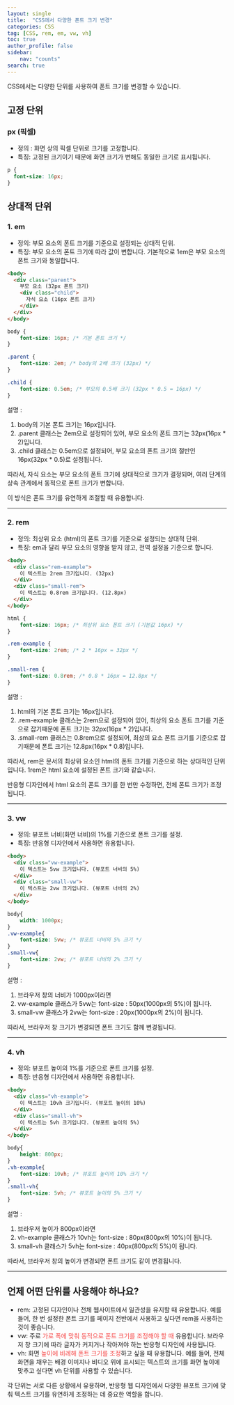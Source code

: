 ```yaml
---
layout: single
title:  "CSS에서 다양한 폰트 크기 변경"
categories: CSS
tag: [CSS, rem, em, vw, vh]
toc: true
author_profile: false
sidebar:
    nav: "counts"
search: true
---
```

CSS에서는 다양한 단위를 사용하여 폰트 크기를 변경할 수 있습니다.

## 고정 단위
### px (픽셀)
* 정의 : 화면 상의 픽셀 단위로 크기를 고정합니다.
* 특징: 고정된 크기이기 때문에 화면 크기가 변해도 동일한 크기로 표시됩니다.

```css
p {
  font-size: 16px;
}
```
## 상대적 단위
### 1. em
* 정의: 부모 요소의 폰트 크기를 기준으로 설정되는 상대적 단위.
* 특징: 부모 요소의 폰트 크기에 따라 값이 변합니다. 기본적으로 1em은 부모 요소의 폰트 크기와 동일합니다.

``` html
<body>
  <div class="parent">
    부모 요소 (32px 폰트 크기)
    <div class="child">
      자식 요소 (16px 폰트 크기)
    </div>
  </div>
</body>
```
``` css
body {
    font-size: 16px; /* 기본 폰트 크기 */
}

.parent {
    font-size: 2em; /* body의 2배 크기 (32px) */
}

.child {
    font-size: 0.5em; /* 부모의 0.5배 크기 (32px * 0.5 = 16px) */
}
```
설명 : 
1. body의 기본 폰트 크기는 16px입니다.
2. .parent 클래스는 2em으로 설정되어 있어, 부모 요소의 폰트 크기는 32px(16px * 2)입니다.
3. .child 클래스는 0.5em으로 설정되어, 부모 요소의 폰트 크기의 절반인 16px(32px * 0.5)로 설정됩니다.

따라서, 자식 요소는 부모 요소의 폰트 크기에 상대적으로 크기가 결정되며, 여러 단계의 상속 관계에서 동적으로 폰트 크기가 변합니다.

이 방식은 폰트 크기를 유연하게 조절할 때 유용합니다.

--------------------------------------

### 2. rem
* 정의: 최상위 요소 (html)의 폰트 크기를 기준으로 설정되는 상대적 단위.
* 특징: em과 달리 부모 요소의 영향을 받지 않고, 전역 설정을 기준으로 합니다.

```html
<body>
  <div class="rem-example">
    이 텍스트는 2rem 크기입니다. (32px)
  </div>
  <div class="small-rem">
    이 텍스트는 0.8rem 크기입니다. (12.8px)
  </div>
</body>
```
```css
html {
    font-size: 16px; /* 최상위 요소 폰트 크기 (기본값 16px) */
}

.rem-example {
    font-size: 2rem; /* 2 * 16px = 32px */
}

.small-rem {
    font-size: 0.8rem; /* 0.8 * 16px = 12.8px */
}
```
설명 : 
1. html의 기본 폰트 크기는 16px입니다.
2. .rem-example 클래스는 2rem으로 설정되어 있어, 최상의 요소 폰트 크기를 기준으로 잡기때문에 폰트 크기는 32px(16px * 2)입니다.
3. .small-rem 클래스는 0.8rem으로 설정되어, 최상의 요소 폰트 크기를 기준으로 잡기때문에 폰트 크기는 12.8px(16px * 0.8)입니다.

따라서, rem은 문서의 최상위 요소인 html의 폰트 크기를 기준으로 하는 상대적인 단위입니다. 1rem은 html 요소에 설정된 폰트 크기와 같습니다.

반응형 디자인에서 html 요소의 폰트 크기를 한 번만 수정하면, 전체 폰트 크기가 조정됩니다.

--------------------------------------

### 3. vw
* 정의: 뷰포트 너비(화면 너비)의 1%를 기준으로 폰트 크기를 설정.
* 특징: 반응형 디자인에서 사용하면 유용합니다.

```html
<body>
  <div class="vw-example">
    이 텍스트는 5vw 크기입니다. (뷰포트 너비의 5%)
  </div>
  <div class="small-vw">
    이 텍스트는 2vw 크기입니다. (뷰포트 너비의 2%)
  </div>
</body>
```
```css
body{
    width: 1000px;
}
.vw-example{
    font-size: 5vw; /* 뷰포트 너비의 5% 크기 */
}
.small-vw{
    font-size: 2vw; /* 뷰포트 너비의 2% 크기 */
}
```
설명 :
1. 브라우저 창의 너비가 1000px이라면 
2. vw-example 클래스가 5vw는 font-size : 50px(1000px의 5%)이 됩니다. 
3. small-vw 클래스가 2vw는 font-size : 20px(1000px의 2%)이 됩니다. 

따라서, 브라우저 창 크기가 변경되면 폰트 크기도 함께 변경됩니다.

--------------------------------------

### 4. vh
* 정의: 뷰포트 높이의 1%를 기준으로 폰트 크기를 설정.
* 특징: 반응형 디자인에서 사용하면 유용합니다.

```html
<body>
  <div class="vh-example">
    이 텍스트는 10vh 크기입니다. (뷰포트 높이의 10%)
  </div>
  <div class="small-vh">
    이 텍스트는 5vh 크기입니다. (뷰포트 높이의 5%)
  </div>
</body>
```
```css
body{
    height: 800px;
}
.vh-example{
    font-size: 10vh; /* 뷰포트 높이의 10% 크기 */
}
.small-vh{
    font-size: 5vh; /* 뷰포트 높이의 5% 크기 */
}

```
설명 :
1. 브라우저 높이가 800px이라면
2. vh-example 클래스가 10vh는 font-size : 80px(800px의 10%)이 됩니다. 
3. small-vh 클래스가 5vh는 font-size : 40px(800px의 5%)이 됩니다. 

따라서, 브라우저 창의 높이가 변경되면 폰트 크기도 같이 변경됩니다.

--------------------------------------

## 언제 어떤 단위를 사용해야 하나요?

* rem: 고정된 디자인이나 전체 웹사이트에서 일관성을 유지할 때 유용합니다. 예를 들어, 한 번 설정한 폰트 크기를 페이지 전반에서 사용하고 싶다면 rem을 사용하는 것이 좋습니다.
* vw: 주로 <span style="color:#F74747">가로 폭에 맞춰 동적으로 폰트 크기를 조정해야 할 때</span> 유용합니다. 브라우저 창 크기에 따라 글자가 커지거나 작아져야 하는 반응형 디자인에 사용됩니다.
* vh: 화면 <span style="color:#F74747">높이에 비례해 폰트 크기를 조정</span>하고 싶을 때 유용합니다. 예를 들어, 전체 화면을 채우는 배경 이미지나 비디오 위에 표시되는 텍스트의 크기를 화면 높이에 맞추고 싶다면 vh 단위를 사용할 수 있습니다.

각 단위는 서로 다른 상황에서 유용하며, 반응형 웹 디자인에서 다양한 뷰포트 크기에 맞춰 텍스트 크기를 유연하게 조정하는 데 중요한 역할을 합니다.


